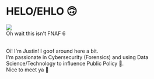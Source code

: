 # HELO/EHLO 🙃
<img src="https://i.imgur.com/A1QvF5V.png" /> <br />
Oh wait this isn't FNAF 6 <br /> <br />

Oi! I'm Justin! I goof around here a bit. <br />
I'm passionate in Cybersecurity (Forensics) and using Data Science/Technology to influence Public Policy 🥳. <br />
Nice to meet ya 🎺
